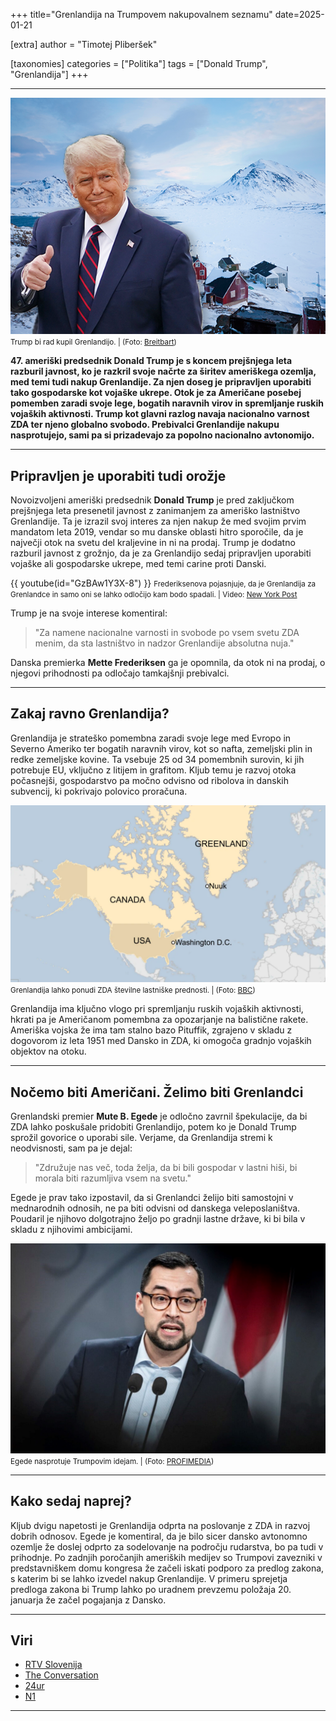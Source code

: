 +++
title="Grenlandija na Trumpovem nakupovalnem seznamu"
date=2025-01-21

[extra]
author = "Timotej Pliberšek"

[taxonomies]
categories = ["Politika"]
tags = ["Donald Trump", "Grenlandija"]
+++

<!-- more -->

---
![Trump bi rad kupil Grenlandijo.](slika1.png)\
<small>Trump bi rad kupil Grenlandijo. | (Foto: [Breitbart](https://www.breitbart.com/politics/2024/12/23/pinkerton-trump-wants-to-make-greenland-great-again/))</small>

**47\. ameriški predsednik Donald Trump je s koncem prejšnjega leta razburil javnost, ko je razkril svoje načrte za širitev ameriškega ozemlja, med temi tudi nakup Grenlandije. Za njen doseg je pripravljen uporabiti tako gospodarske kot vojaške ukrepe. Otok je za Američane posebej pomemben zaradi svoje lege, bogatih naravnih virov in spremljanje ruskih vojaških aktivnosti. Trump kot glavni razlog navaja nacionalno varnost ZDA ter njeno globalno svobodo. Prebivalci Grenlandije nakupu nasprotujejo, sami pa si prizadevajo za popolno nacionalno avtonomijo.**

---

## Pripravljen je uporabiti tudi orožje

Novoizvoljeni ameriški predsednik **Donald Trump** je pred zaključkom prejšnjega leta presenetil javnost z zanimanjem za ameriško lastništvo Grenlandije. Ta je izrazil svoj interes za njen nakup že med svojim prvim mandatom leta 2019, vendar so mu danske oblasti hitro sporočile, da je največji otok na svetu del kraljevine in ni na prodaj. Trump je dodatno razburil javnost z grožnjo, da je za Grenlandijo sedaj pripravljen uporabiti vojaške ali gospodarske ukrepe, med temi carine proti Danski.

{{ youtube(id="GzBAw1Y3X-8") }}
<small>Frederiksenova pojasnjuje, da je Grenlandija za Grenlandce in samo oni se lahko odločijo kam bodo spadali. | Video: [New York Post](https://www.youtube.com/watch?v=GzBAw1Y3X-8)</small>

Trump je na svoje interese komentiral:

> "Za namene nacionalne varnosti in svobode po vsem svetu ZDA menim, da sta lastništvo in nadzor Grenlandije absolutna nuja."

Danska premierka **Mette Frederiksen** ga je opomnila, da otok ni na prodaj, o njegovi prihodnosti pa odločajo tamkajšnji prebivalci.

---

## Zakaj ravno Grenlandija?

Grenlandija je strateško pomembna zaradi svoje lege med Evropo in Severno Ameriko ter bogatih naravnih virov, kot so nafta, zemeljski plin in redke zemeljske kovine. Ta vsebuje 25 od 34 pomembnih surovin, ki jih potrebuje EU, vključno z litijem in grafitom. Kljub temu je razvoj otoka počasnejši, gospodarstvo pa močno odvisno od ribolova in danskih subvencij, ki pokrivajo polovico proračuna.

![Grenlandija lahko ponudi ZDA številne lastniške prednosti.](slika2.png)
<small>Grenlandija lahko ponudi ZDA številne lastniške prednosti. | (Foto: [BBC](https://www.bbc.com/news/articles/c791xy4pllqo))</small>

Grenlandija ima ključno vlogo pri spremljanju ruskih vojaških aktivnosti, hkrati pa je Američanom pomembna za opozarjanje na balistične rakete. Ameriška vojska že ima tam stalno bazo Pituffik, zgrajeno v skladu z dogovorom iz leta 1951 med Dansko in ZDA, ki omogoča gradnjo vojaških objektov na otoku.

---

## Nočemo biti Američani. Želimo biti Grenlandci

Grenlandski premier **Mute B. Egede** je odločno zavrnil špekulacije, da bi ZDA lahko poskušale pridobiti Grenlandijo, potem ko je Donald Trump sprožil govorice o uporabi sile. Verjame, da Grenlandija stremi k neodvisnosti, sam pa je dejal:

> "Združuje nas več, toda želja, da bi bili gospodar v lastni hiši, bi morala biti razumljiva vsem na svetu."

Egede je prav tako izpostavil, da si Grenlandci želijo biti samostojni v mednarodnih odnosih, ne pa biti odvisni od danskega veleposlaništva. Poudaril je njihovo dolgotrajno željo po gradnji lastne države, ki bi bila v skladu z njihovimi ambicijami.

![Egede nasprotuje Trumpovim idejam.](slika3.jpg)
<small>Egede nasprotuje Trumpovim idejam. | (Foto: [PROFIMEDIA](https://n1info.si/novice/svet/po-trumpovih-groznjah-se-je-oglasil-grenlandski-premier-iscemo-priloznosti/))</small>

---

## Kako sedaj naprej?

Kljub dvigu napetosti je Grenlandija odprta na poslovanje z ZDA in razvoj dobrih odnosov. Egede je komentiral, da je bilo sicer dansko avtonomno ozemlje že doslej odprto za sodelovanje na področju rudarstva, bo pa tudi v prihodnje. Po zadnjih poročanjih ameriških medijev so Trumpovi zavezniki v predstavniškem domu kongresa že začeli iskati podporo za predlog zakona, s katerim bi se lahko izvedel nakup Grenlandije. V primeru sprejetja predloga zakona bi Trump lahko po uradnem prevzemu položaja 20. januarja že začel pogajanja z Dansko.

---

## Viri

- [RTV Slovenija](https://www.rtvslo.si/svet/zda-2024/trump-ne-izkljucuje-vojaske-sile-za-prevzem-nadzora-nad-grenlandijo-in-panamskim-prekopom/732648)
- [The Conversation](https://theconversation.com/4-reasons-why-the-us-might-want-to-buy-greenland-if-it-were-for-sale-which-it-isnt-246955)
- [24ur](https://www.24ur.com/novice/tujina/nocemo-biti-americani-zelimo-biti-grenlandci.html)
- [N1](https://n1info.si/novice/svet/po-trumpovih-groznjah-se-je-oglasil-grenlandski-premier-iscemo-priloznosti/)

---
